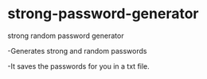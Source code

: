 # strong-password-generator
strong random password generator


-Generates strong and random passwords       

-It saves the passwords for you in a txt file.

